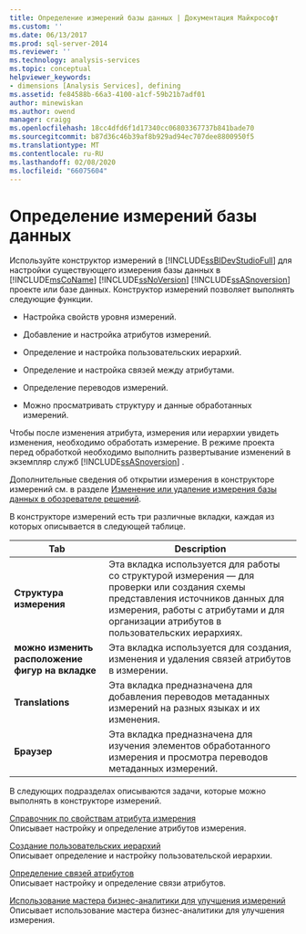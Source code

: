 ```yaml
---
title: Определение измерений базы данных | Документация Майкрософт
ms.custom: ''
ms.date: 06/13/2017
ms.prod: sql-server-2014
ms.reviewer: ''
ms.technology: analysis-services
ms.topic: conceptual
helpviewer_keywords:
- dimensions [Analysis Services], defining
ms.assetid: fe84588b-66a3-4100-a1cf-59b21b7adf01
author: minewiskan
ms.author: owend
manager: craigg
ms.openlocfilehash: 18cc4dfd6f1d17340cc06803367737b841bade70
ms.sourcegitcommit: b87d36c46b39af8b929ad94ec707dee8800950f5
ms.translationtype: MT
ms.contentlocale: ru-RU
ms.lasthandoff: 02/08/2020
ms.locfileid: "66075604"
---
```

# <a name="define-database-dimensions"></a>Определение измерений базы данных
  Используйте конструктор измерений в [!INCLUDE[ssBIDevStudioFull](../../includes/ssbidevstudiofull-md.md)] для настройки существующего измерения базы данных в [!INCLUDE[msCoName](../../includes/msconame-md.md)] [!INCLUDE[ssNoVersion](../../includes/ssnoversion-md.md)] [!INCLUDE[ssASnoversion](../../includes/ssasnoversion-md.md)] проекте или базе данных. Конструктор измерений позволяет выполнять следующие функции.  
  
-   Настройка свойств уровня измерений.  
  
-   Добавление и настройка атрибутов измерений.  
  
-   Определение и настройка пользовательских иерархий.  
  
-   Определение и настройка связей между атрибутами.  
  
-   Определение переводов измерений.  
  
-   Можно просматривать структуру и данные обработанных измерений.  
  
 Чтобы после изменения атрибута, измерения или иерархии увидеть изменения, необходимо обработать измерение. В режиме проекта перед обработкой необходимо выполнить развертывание изменений в экземпляр служб [!INCLUDE[ssASnoversion](../../includes/ssasnoversion-md.md)] .  
  
 Дополнительные сведения об открытии измерения в конструкторе измерений см. в разделе [Изменение или удаление измерения базы данных в обозревателе решений](database-dimensions-modify-or-delete-a-database-dimension-in-solution-explorer.md).  
  
 В конструкторе измерений есть три различные вкладки, каждая из которых описывается в следующей таблице.  
  
|Tab|Description|  
|---------|-----------------|  
|**Структура измерения**|Эта вкладка используется для работы со структурой измерения — для проверки или создания схемы представления источников данных для измерения, работы с атрибутами и для организации атрибутов в пользовательских иерархиях.|  
|**можно изменить расположение фигур на вкладке**|Эта вкладка используется для создания, изменения и удаления связей атрибутов в измерении.|  
|**Translations**|Эта вкладка предназначена для добавления переводов метаданных измерений на разных языках и их изменения.|  
|**Браузер**|Эта вкладка предназначена для изучения элементов обработанного измерения и просмотра переводов метаданных измерений.|  
  
 В следующих подразделах описываются задачи, которые можно выполнять в конструкторе измерений.  
  
 [Справочник по свойствам атрибута измерения](dimension-attribute-properties-reference.md)  
 Описывает настройку и определение атрибутов измерения.  
  
 [Создание пользовательских иерархий](user-defined-hierarchies-create.md)  
 Описывает определение и настройку пользовательской иерархии.  
  
 [Определение связей атрибутов](attribute-relationships-define.md)  
 Описывает настройку и определение связи атрибутов.  
  
 [Использование мастера бизнес-аналитики для улучшения измерений](../use-the-business-intelligence-wizard-to-enhance-dimensions.md)  
 Описывает использование мастера бизнес-аналитики для улучшения измерения.  
  
  
